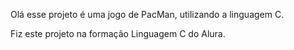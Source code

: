 Olá esse projeto é uma jogo de PacMan, utilizando a linguagem C. 

Fiz este projeto na formação Linguagem C do Alura. 
